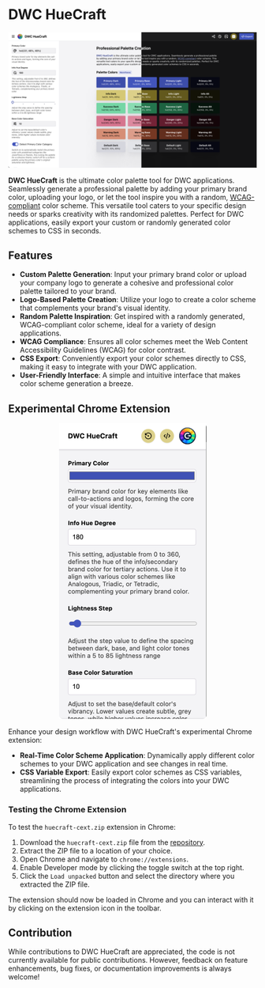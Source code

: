 # DWC HueCraft

<p align="center">
  <img src="cover.png" alt="Cover Image" />
</p>

**DWC HueCraft** is the ultimate color palette tool for DWC applications. Seamlessly generate a professional palette by adding your primary brand color, uploading your logo, or let the tool inspire you with a random, [WCAG-compliant](https://www.w3.org/WAI/WCAG21/Understanding/contrast-minimum.html) color scheme. This versatile tool caters to your specific design needs or sparks creativity with its randomized palettes. Perfect for DWC applications, easily export your custom or randomly generated color schemes to CSS in seconds.

## Features

- **Custom Palette Generation**: Input your primary brand color or upload your company logo to generate a cohesive and professional color palette tailored to your brand.
- **Logo-Based Palette Creation**: Utilize your logo to create a color scheme that complements your brand's visual identity.
- **Random Palette Inspiration**: Get inspired with a randomly generated, WCAG-compliant color scheme, ideal for a variety of design applications.
- **WCAG Compliance**: Ensures all color schemes meet the Web Content Accessibility Guidelines (WCAG) for color contrast.
- **CSS Export**: Conveniently export your color schemes directly to CSS, making it easy to integrate with your DWC application.
- **User-Friendly Interface**: A simple and intuitive interface that makes color scheme generation a breeze.

## Experimental Chrome Extension

<p align="center">
  <img src="chrome-ext.png" alt="Chrome Extension Image" />
</p>

Enhance your design workflow with DWC HueCraft's experimental Chrome extension:

- **Real-Time Color Scheme Application**: Dynamically apply different color schemes to your DWC application and see changes in real time.
- **CSS Variable Export**: Easily export color schemes as CSS variables, streamlining the process of integrating the colors into your DWC applications.

### Testing the Chrome Extension

To test the `huecraft-cext.zip` extension in Chrome:

1. Download the `huecraft-cext.zip` file from the [repository](https://github.com/hyyan/huecraft).
2. Extract the ZIP file to a location of your choice.
3. Open Chrome and navigate to `chrome://extensions`.
4. Enable Developer mode by clicking the toggle switch at the top right.
5. Click the `Load unpacked` button and select the directory where you extracted the ZIP file.

The extension should now be loaded in Chrome and you can interact with it by clicking on the extension icon in the toolbar.

## Contribution

While contributions to DWC HueCraft are appreciated, the code is not currently available for public contributions. However, feedback on feature enhancements, bug fixes, or documentation improvements is always welcome!